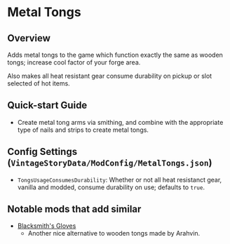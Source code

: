 Metal Tongs
=================

Overview
--------
Adds metal tongs to the game which function exactly the same as wooden tongs; increase cool factor of your forge area.

Also makes all heat resistant gear consume durability on pickup or slot selected of hot items.


Quick-start Guide
--------

 - Create metal tong arms via smithing, and combine with the appropriate type of nails and strips to create metal tongs.


Config Settings (`VintageStoryData/ModConfig/MetalTongs.json`)
--------

 - `TongsUsageConsumesDurability`: Whether or not all heat resistanct gear, vanilla and modded, consume durability on use; defaults to `true`.


Notable mods that add similar
--------

 - [Blacksmith's Gloves](https://mods.vintagestory.at/show/mod/6581)
    - Another nice alternative to wooden tongs made by Arahvin.